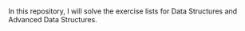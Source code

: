 #
In this repository, I will solve the exercise lists for Data Structures and Advanced Data Structures.
